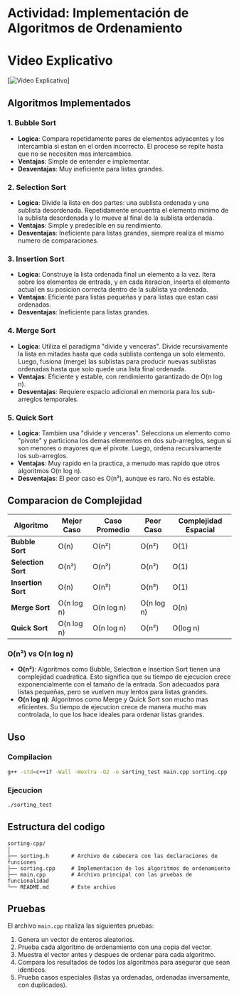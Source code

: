 # Actividad: Implementación de Algoritmos de Ordenamiento

# Video Explicativo
[![Video Explicativo](https://youtu.be/tXfiSuJEbd8)]

## Algoritmos Implementados

### 1. Bubble Sort
- **Logica**: Compara repetidamente pares de elementos adyacentes y los intercambia si estan en el orden incorrecto. El proceso se repite hasta que no se necesiten mas intercambios.
- **Ventajas**: Simple de entender e implementar.
- **Desventajas**: Muy ineficiente para listas grandes.

### 2. Selection Sort
- **Logica**: Divide la lista en dos partes: una sublista ordenada y una sublista desordenada. Repetidamente encuentra el elemento minimo de la sublista desordenada y lo mueve al final de la sublista ordenada.
- **Ventajas**: Simple y predecible en su rendimiento.
- **Desventajas**: Ineficiente para listas grandes, siempre realiza el mismo numero de comparaciones.

### 3. Insertion Sort
- **Logica**: Construye la lista ordenada final un elemento a la vez. Itera sobre los elementos de entrada, y en cada iteracion, inserta el elemento actual en su posicion correcta dentro de la sublista ya ordenada.
- **Ventajas**: Eficiente para listas pequeñas y para listas que estan casi ordenadas.
- **Desventajas**: Ineficiente para listas grandes.

### 4. Merge Sort
- **Logica**: Utiliza el paradigma "divide y venceras". Divide recursivamente la lista en mitades hasta que cada sublista contenga un solo elemento. Luego, fusiona (merge) las sublistas para producir nuevas sublistas ordenadas hasta que solo quede una lista final ordenada.
- **Ventajas**: Eficiente y estable, con rendimiento garantizado de O(n log n).
- **Desventajas**: Requiere espacio adicional en memoria para los sub-arreglos temporales.

### 5. Quick Sort
- **Logica**: Tambien usa "divide y venceras". Selecciona un elemento como "pivote" y particiona los demas elementos en dos sub-arreglos, segun si son menores o mayores que el pivote. Luego, ordena recursivamente los sub-arreglos.
- **Ventajas**: Muy rapido en la practica, a menudo mas rapido que otros algoritmos O(n log n).
- **Desventajas**: El peor caso es O(n²), aunque es raro. No es estable.

## Comparacion de Complejidad

| Algoritmo | Mejor Caso | Caso Promedio | Peor Caso | Complejidad Espacial |
|----------------|------------|---------------|-----------|----------------------|
| **Bubble Sort** | O(n) | O(n²) | O(n²) | O(1) |
| **Selection Sort**| O(n²) | O(n²) | O(n²) | O(1) |
| **Insertion Sort**| O(n) | O(n²) | O(n²) | O(1) |
| **Merge Sort** | O(n log n) | O(n log n) | O(n log n) | O(n) |
| **Quick Sort** | O(n log n) | O(n log n) | O(n²) | O(log n) |

### O(n²) vs O(n log n)

- **O(n²)**: Algoritmos como Bubble, Selection e Insertion Sort tienen una complejidad cuadratica. Esto significa que su tiempo de ejecucion crece exponencialmente con el tamaño de la entrada. Son adecuados para listas pequeñas, pero se vuelven muy lentos para listas grandes.
- **O(n log n)**: Algoritmos como Merge y Quick Sort son mucho mas eficientes. Su tiempo de ejecucion crece de manera mucho mas controlada, lo que los hace ideales para ordenar listas grandes.

## Uso

### Compilacion
```bash
g++ -std=c++17 -Wall -Wextra -O2 -o sorting_test main.cpp sorting.cpp
```

### Ejecucion
```bash
./sorting_test
```

## Estructura del codigo

```
sorting-cpp/
│
├── sorting.h       # Archivo de cabecera con las declaraciones de funciones
├── sorting.cpp     # Implementacion de los algoritmos de ordenamiento
├── main.cpp        # Archivo principal con las pruebas de funcionalidad
└── README.md       # Este archivo
```

## Pruebas

El archivo `main.cpp` realiza las siguientes pruebas:

1. Genera un vector de enteros aleatorios.
2. Prueba cada algoritmo de ordenamiento con una copia del vector.
3. Muestra el vector antes y despues de ordenar para cada algoritmo.
4. Compara los resultados de todos los algoritmos para asegurar que sean identicos.
5. Prueba casos especiales (listas ya ordenadas, ordenadas inversamente, con duplicados).

